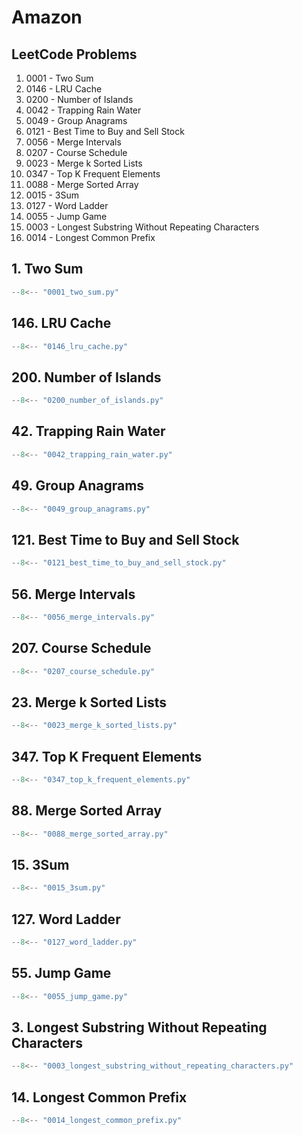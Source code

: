 # Amazon

## LeetCode Problems

1. 0001 - Two Sum
2. 0146 - LRU Cache
3. 0200 - Number of Islands
4. 0042 - Trapping Rain Water
5. 0049 - Group Anagrams
6. 0121 - Best Time to Buy and Sell Stock
7. 0056 - Merge Intervals
8. 0207 - Course Schedule
9. 0023 - Merge k Sorted Lists
10. 0347 - Top K Frequent Elements
11. 0088 - Merge Sorted Array
12. 0015 - 3Sum
13. 0127 - Word Ladder
14. 0055 - Jump Game
15. 0003 - Longest Substring Without Repeating Characters
16. 0014 - Longest Common Prefix

## 1. Two Sum

```python
--8<-- "0001_two_sum.py"
```

## 146. LRU Cache

```python
--8<-- "0146_lru_cache.py"
```

## 200. Number of Islands

```python
--8<-- "0200_number_of_islands.py"
```

## 42. Trapping Rain Water

```python
--8<-- "0042_trapping_rain_water.py"
```

## 49. Group Anagrams

```python
--8<-- "0049_group_anagrams.py"
```

## 121. Best Time to Buy and Sell Stock

```python
--8<-- "0121_best_time_to_buy_and_sell_stock.py"
```

## 56. Merge Intervals

```python
--8<-- "0056_merge_intervals.py"
```

## 207. Course Schedule

```python
--8<-- "0207_course_schedule.py"
```

## 23. Merge k Sorted Lists

```python
--8<-- "0023_merge_k_sorted_lists.py"
```

## 347. Top K Frequent Elements

```python
--8<-- "0347_top_k_frequent_elements.py"
```

## 88. Merge Sorted Array

```python
--8<-- "0088_merge_sorted_array.py"
```

## 15. 3Sum

```python
--8<-- "0015_3sum.py"
```

## 127. Word Ladder

```python
--8<-- "0127_word_ladder.py"
```

## 55. Jump Game

```python
--8<-- "0055_jump_game.py"
```

## 3. Longest Substring Without Repeating Characters

```python
--8<-- "0003_longest_substring_without_repeating_characters.py"
```

## 14. Longest Common Prefix

```python
--8<-- "0014_longest_common_prefix.py"
```
